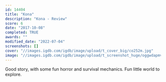 ```yaml
---
id: 14404
title: "Kona"
description: "Kona - Review"
score: 6
date: "2017-10-08"
completed: TRUE
awards: ""
modified_date: "2022-07-04"
screenshots: []
cover: "//images.igdb.com/igdb/image/upload/t_cover_big/co252m.jpg"
image: "//images.igdb.com/igdb/image/upload/t_screenshot_huge/oggwdapmvckn5x41wubu.jpg"
---
```

Good story, with some fun horror and survival mechanics. Fun little world to explore.